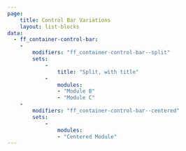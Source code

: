 ```yaml
---
page:
    title: Control Bar Variations
    layout: list-blocks
data:
  - ff_container-control-bar:
    -
        modifiers: "ff_container-control-bar--split"
        sets:
            -
                title: "Split, with title"
            -
                modules:
                - "Module B"
                - "Module C"
    -
        modifiers: "ff_container-control-bar--centered"
        sets:
            -
                modules:
                - "Centered Module"
---
```


